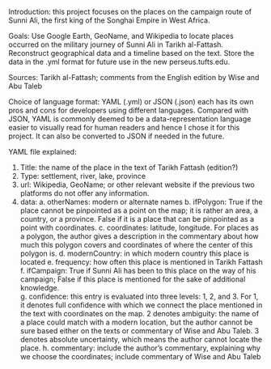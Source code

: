 Introduction: this project focuses on the places on the campaign route of Sunni Ali, the first king of the Songhai Empire in West Africa. 

Goals: Use Google Earth, GeoName, and Wikipedia to locate places occurred on the military journey of Sunni Ali in Tarikh al-Fattash. Reconstruct geographical data and a timeline based on the text. Store the data in the .yml format for future use in the new perseus.tufts.edu. 

Sources: Tarikh al-Fattash; comments from the English edition by Wise and Abu Taleb

Choice of language format: 
YAML (.yml) or JSON (.json) each has its own pros and cons for developers using different languages. Compared with JSON, YAML is commonly deemed to be a data-representation language easier to visually read for human readers and hence I chose it for this project. It can also be converted to JSON if needed in the future. 

YAML file explained: 
1.	Title: the name of the place in the text of Tarikh Fattash (edition?)
2.	Type: settlement, river, lake, province
3.	url: Wikipedia, GeoName; or other relevant website if the previous two platforms do not offer any information.
4.	data: 
a.	otherNames: modern or alternate names
b.	ifPolygon: True if the place cannot be pinpointed as a point on the map; it is rather an area, a country, or a province. False if it is a place that can be pinpointed as a point with coordinates. 
c.	coordinates: latitude, longitude. For places as a polygon, the author gives a description in the commentary about how much this polygon covers and coordinates of where the center of this polygon is. 
d.	modernCountry: in which modern country this place is located 
e.	frequency: how often this place is mentioned in Tarikh Fattash
f.	ifCampaign: True if Sunni Ali has been to this place on the way of his campaign; False if this place is mentioned for the sake of additional knowledge.  
g.	confidence: this entry is evaluated into three levels: 1, 2, and 3. For 1, it denotes full confidence with which we connect the place mentioned in the text with coordinates on the map. 2 denotes ambiguity: the name of a place could match with a modern location, but the author cannot be sure based either on the texts or commentary of Wise and Abu Taleb. 3 denotes absolute uncertainty, which means the author cannot locate the place. 
h.	commentary: include the author’s commentary, explaining why we choose the coordinates; include commentary of Wise and Abu Taleb

